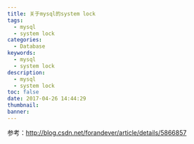 ```yaml
---
title: 关于mysql的system lock
tags:
  - mysql
  - system lock
categories:
  - Database
keywords:
  - mysql
  - system lock
description:
  - mysql
  - system lock
toc: false
date: 2017-04-26 14:44:29
thumbnail:
banner:
---
```

参考：http://blog.csdn.net/forandever/article/details/5866857